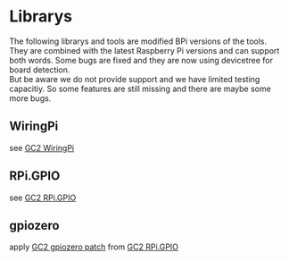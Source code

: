 # Librarys

The following librarys and tools are modified BPi versions of the tools.  
They are combined with the latest Raspberry Pi versions and can support both words. Some bugs are fixed and they are now using devicetree for board detection.  
But be aware we do not provide support and we have limited testing capacitiy. So some features are still missing and there are maybe some more bugs.


## WiringPi

see [GC2 WiringPi](https://github.com/GrazerComputerClub/WiringPi/releases)


## RPi.GPIO

see [GC2 RPi.GPIO](https://github.com/GrazerComputerClub/RPi.GPIO/releases)


## gpiozero

apply [GC2 gpiozero patch](https://github.com/GrazerComputerClub/RPi.GPIO/tree/master/gpiozero) from [GC2 RPi.GPIO](https://github.com/GrazerComputerClub/RPi.GPIO/)

